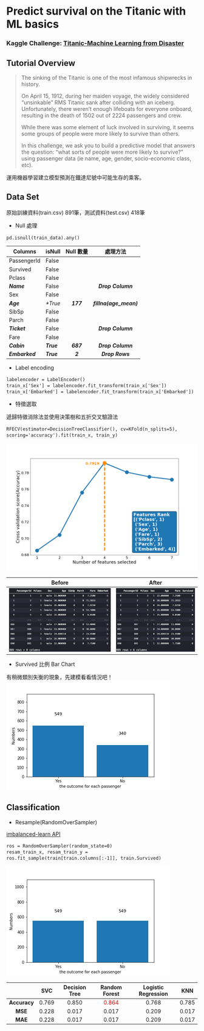 # Predict survival on the Titanic with ML basics
### Kaggle Challenge: [Titanic-Machine Learning from Disaster](https://www.kaggle.com/c/titanic)

## Tutorial Overview
> The sinking of the Titanic is one of the most infamous shipwrecks in history.
>
> On April 15, 1912, during her maiden voyage, the widely considered “unsinkable” RMS Titanic sank after colliding with an iceberg. Unfortunately, there weren’t enough lifeboats for everyone onboard, resulting in the death of 1502 out of 2224 passengers and crew.
>
> While there was some element of luck involved in surviving, it seems some groups of people were more likely to survive than others.
>
> In this challenge, we ask you to build a predictive model that answers the question: “what sorts of people were more likely to survive?” using passenger data (ie name, age, gender, socio-economic class, etc).

運用機器學習建立模型預測在鐵達尼號中可能生存的乘客。

## Data Set
原始訓練資料(train.csv) 891筆，測試資料(test.csv) 418筆
* Null 處理
```
pd.isnull(train_data).any()
```
| Columns | isNull | Null 數量 |處理方法 |
| ------- | ------ | :------: | :------: |
| PassengerId | False |
| Survived | False |
| Pclass | False |
| _**Name**_ | False | | _**Drop Column**_ |
| Sex | False |
| _**Age**_ | _**True*_ | _**177**_ | _**fillna(age_mean)**_ |
| SibSp | False |
| Parch | False |
| _**Ticket**_ | False | | _**Drop Column**_ |
| Fare | False |
| _**Cabin**_ | _**True**_ | _**687**_ | _**Drop Column**_ |
| _**Embarked**_ | _**True**_ | _**2**_ | _**Drop Rows**_ |

* Label encoding
```
labelencoder = LabelEncoder()
train_x['Sex'] = labelencoder.fit_transform(train_x['Sex'])
train_x['Embarked'] = labelencoder.fit_transform(train_x['Embarked'])
```

* 特徵選取

遞歸特徵消除法並使用決策樹和五折交叉驗證法
```
RFECV(estimator=DecisionTreeClassifier(), cv=KFold(n_splits=5), scoring='accuracy').fit(train_x, train_y)
```
![RFECV](https://github.com/a10423006/Titanic/blob/master/image/rfecv_cross_validation.png)

| Before | After |
| ------ | ----- |
| ![clean data](https://github.com/a10423006/Titanic/blob/master/image/pre_train_x.png) | ![clean data](https://github.com/a10423006/Titanic/blob/master/image/train_x.png) |

* Survived 比例 Bar Chart

有稍微類別失衡的現象，先建模看看情況吧！
![bar chart](https://github.com/a10423006/Titanic/blob/master/image/survived_bar.png)

## Classification
* Resample(RandomOverSampler)

[imbalanced-learn API](https://imbalanced-learn.readthedocs.io/en/stable/index.html)
```
ros = RandomOverSampler(random_state=0)
resam_train_x, resam_train_y = ros.fit_sample(train[train.columns[:-1]], train.Survived)
```
![Resample bar](https://github.com/a10423006/Titanic/blob/master/image/re_survived_bar.png)

| | SVC | Decision Tree | Random Forest | Logistic Regression | KNN |
|:--------:|:-----:|:------:|:-----:|:-----:|:-----:|
| **Accuracy** | 0.769 | 0.850 | <font color="#dd0000">0.864</font> | 0.768 | 0.785 |
| **MSE** | 0.228 | 0.017 | 0.017 | 0.209 | 0.017 |
| **MAE** | 0.228 | 0.017 | 0.017 | 0.209 | 0.017 |
